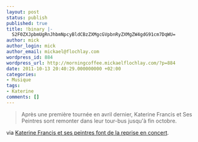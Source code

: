```yaml
---
layout: post
status: publish
published: true
title: !binary |-
  S2F0ZXJpbmUgRnJhbmNpcyBldCBzZXMgcGVpbnRyZXMgZW4gdG91cm7DqWU=
author: mick
author_login: mick
author_email: mickael@flochlay.com
wordpress_id: 884
wordpress_url: http://morningcoffee.mickaelflochlay.com/?p=884
date: 2011-10-13 20:40:29.000000000 +02:00
categories:
- Musique
tags:
- Katerine
comments: []
---
```

<blockquote>Après une première tournée en avril dernier, Katerine Francis et Ses Peintres sont remonter dans leur tour-bus jusqu'à fin octobre.</blockquote>
via <a href="http://www.infoconcert.com/news/katerine-francis-et-ses-peintres-font-de-la-reprise-en-concert-5721.html">Katerine Francis et ses peintres font de la reprise en concert</a>.
